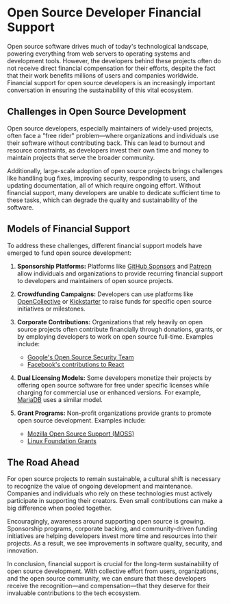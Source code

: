 # Open Source Developer Financial Support

Open source software drives much of today's technological landscape, powering everything from web servers to operating systems and development tools. However, the developers behind these projects often do not receive direct financial compensation for their efforts, despite the fact that their work benefits millions of users and companies worldwide. Financial support for open source developers is an increasingly important conversation in ensuring the sustainability of this vital ecosystem.

## Challenges in Open Source Development

Open source developers, especially maintainers of widely-used projects, often face a "free rider" problem—where organizations and individuals use their software without contributing back. This can lead to burnout and resource constraints, as developers invest their own time and money to maintain projects that serve the broader community.

Additionally, large-scale adoption of open source projects brings challenges like handling bug fixes, improving security, responding to users, and updating documentation, all of which require ongoing effort. Without financial support, many developers are unable to dedicate sufficient time to these tasks, which can degrade the quality and sustainability of the software.

## Models of Financial Support

To address these challenges, different financial support models have emerged to fund open source development:

1. **Sponsorship Platforms:** Platforms like [GitHub Sponsors](https://github.com/sponsors) and [Patreon](https://www.patreon.com/) allow individuals and organizations to provide recurring financial support to developers and maintainers of open source projects.

2. **Crowdfunding Campaigns:** Developers can use platforms like [OpenCollective](https://opencollective.com/) or [Kickstarter](https://www.kickstarter.com/) to raise funds for specific open source initiatives or milestones.

3. **Corporate Contributions:** Organizations that rely heavily on open source projects often contribute financially through donations, grants, or by employing developers to work on open source full-time. Examples include:
   - [Google's Open Source Security Team](https://opensource.google/)
   - [Facebook's contributions to React](https://react.dev/)

4. **Dual Licensing Models:** Some developers monetize their projects by offering open source software for free under specific licenses while charging for commercial use or enhanced versions. For example, [MariaDB](https://mariadb.org/) uses a similar model.

5. **Grant Programs:** Non-profit organizations provide grants to promote open source development. Examples include:
   - [Mozilla Open Source Support (MOSS)](https://www.mozilla.org/en-US/moss/)
   - [Linux Foundation Grants](https://linuxfoundation.org/funding/)

## The Road Ahead

For open source projects to remain sustainable, a cultural shift is necessary to recognize the value of ongoing development and maintenance. Companies and individuals who rely on these technologies must actively participate in supporting their creators. Even small contributions can make a big difference when pooled together.

Encouragingly, awareness around supporting open source is growing. Sponsorship programs, corporate backing, and community-driven funding initiatives are helping developers invest more time and resources into their projects. As a result, we see improvements in software quality, security, and innovation.

In conclusion, financial support is crucial for the long-term sustainability of open source development. With collective effort from users, organizations, and the open source community, we can ensure that these developers receive the recognition—and compensation—that they deserve for their invaluable contributions to the tech ecosystem.
